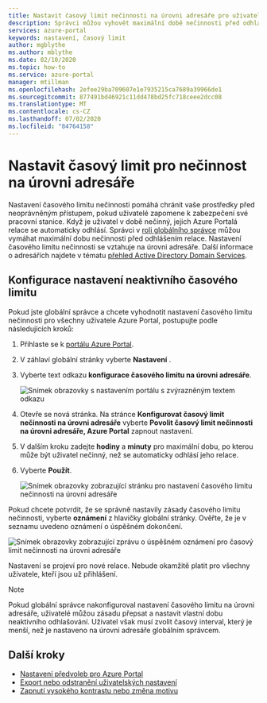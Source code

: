 ```yaml
---
title: Nastavit časový limit nečinnosti na úrovni adresáře pro uživatele Azure Portal | Microsoft Docs
description: Správci můžou vyhovět maximální době nečinnosti před odhlášením relace. Zásady časového limitu nečinnosti se nastavují na úrovni adresáře.
services: azure-portal
keywords: nastavení, časový limit
author: mgblythe
ms.author: mblythe
ms.date: 02/10/2020
ms.topic: how-to
ms.service: azure-portal
manager: mtillman
ms.openlocfilehash: 2efee29ba709607e1e7935215ca7689a39966de1
ms.sourcegitcommit: 877491bd46921c11dd478bd25fc718ceee2dcc08
ms.translationtype: MT
ms.contentlocale: cs-CZ
ms.lasthandoff: 07/02/2020
ms.locfileid: "84764158"
---
```

# <a name="set-directory-level-inactivity-timeout"></a>Nastavit časový limit pro nečinnost na úrovni adresáře

Nastavení časového limitu nečinnosti pomáhá chránit vaše prostředky před neoprávněným přístupem, pokud uživatelé zapomene k zabezpečení své pracovní stanice. Když je uživatel v době nečinný, jejich Azure Portalá relace se automaticky odhlásí. Správci v [roli globálního správce](../active-directory/users-groups-roles/directory-assign-admin-roles.md#global-administrator--company-administrator) můžou vymáhat maximální dobu nečinnosti před odhlášením relace. Nastavení časového limitu nečinnosti se vztahuje na úrovni adresáře. Další informace o adresářích najdete v tématu [přehled Active Directory Domain Services](/windows-server/identity/ad-ds/get-started/virtual-dc/active-directory-domain-services-overview).

## <a name="configure-the-inactive-timeout-setting"></a>Konfigurace nastavení neaktivního časového limitu

Pokud jste globální správce a chcete vyhodnotit nastavení časového limitu nečinnosti pro všechny uživatele Azure Portal, postupujte podle následujících kroků:

1. Přihlaste se k [portálu Azure Portal](https://portal.azure.com).
2. V záhlaví globální stránky vyberte **Nastavení** .
3. Vyberte text odkazu **konfigurace časového limitu na úrovni adresáře**.

    ![Snímek obrazovky s nastavením portálu s zvýrazněným textem odkazu](./media/admin-timeout/settings.png)

4. Otevře se nová stránka. Na stránce **Konfigurovat časový limit nečinnosti na úrovni adresáře** vyberte **Povolit časový limit nečinnosti na úrovni adresáře, Azure Portal** zapnout nastavení.
5. V dalším kroku zadejte **hodiny** a **minuty** pro maximální dobu, po kterou může být uživatel nečinný, než se automaticky odhlásí jeho relace.
6. Vyberte **Použít**.

    ![Snímek obrazovky zobrazující stránku pro nastavení časového limitu nečinnosti na úrovni adresáře](./media/admin-timeout/configure.png)

Pokud chcete potvrdit, že se správně nastavily zásady časového limitu nečinnosti, vyberte **oznámení** z hlavičky globální stránky. Ověřte, že je v seznamu uvedeno oznámení o úspěšném dokončení.

  ![Snímek obrazovky zobrazující zprávu o úspěšném oznámení pro časový limit nečinnosti na úrovni adresáře](./media/admin-timeout/confirmation.png)

Nastavení se projeví pro nové relace. Nebude okamžitě platit pro všechny uživatele, kteří jsou už přihlášení.

> [!NOTE]
> Pokud globální správce nakonfiguroval nastavení časového limitu na úrovni adresáře, uživatelé můžou zásadu přepsat a nastavit vlastní dobu neaktivního odhlašování. Uživatel však musí zvolit časový interval, který je menší, než je nastaveno na úrovni adresáře globálním správcem.
>

## <a name="next-steps"></a>Další kroky

* [Nastavení předvoleb pro Azure Portal](set-preferences.md)
* [Export nebo odstranění uživatelských nastavení](azure-portal-export-delete-settings.md)
* [Zapnutí vysokého kontrastu nebo změna motivu](azure-portal-change-theme-high-contrast.md)
